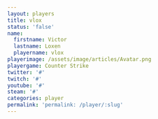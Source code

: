 ```yaml
---
layout: players
title: vlox
status: 'false'
name:
  firstname: Victor
  lastname: Loxen
  playername: vlox
playerimage: /assets/image/articles/Avatar.png
playergame: Counter Strike
twitter: '#'
twitch: '#'
youtube: '#'
steam: '#'
categories: player
permalink: 'permalink: /player/:slug'
---
```


